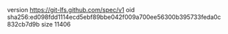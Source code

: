 version https://git-lfs.github.com/spec/v1
oid sha256:ed098fdd1114ecd5ebf89bbe042f009a700ee56300b395733feda0c832cb7d9b
size 11406
